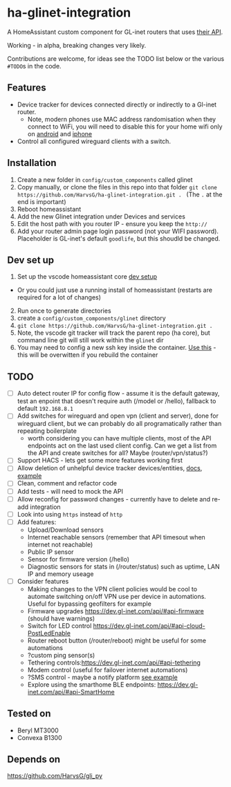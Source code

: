 # ha-glinet-integration
A HomeAssistant custom component for GL-inet routers that uses [their API](https://dev.gl-inet.com/api/).

Working - in alpha, breaking changes very likely.

Contributions are welcome, for ideas see the TODO list below or the various `#TODO`s in the code.

## Features
- Device tracker for devices connected directly or indirectly to a Gl-inet router.
  - Note, modern phones use MAC address randomisation when they connect to WiFi, you will need to disable this for your home wifi only on [android](https://www.howtogeek.com/722653/how-to-disable-random-wi-fi-mac-address-on-android/) and [iphone](https://www.linksys.com/support-article?articleNum=317709)
- Control all configured wireguard clients with a switch.

## Installation
1. Create a new folder in `config/custom_components` called glinet
2. Copy manually, or clone the files in this repo into that folder `git clone https://github.com/HarvsG/ha-glinet-integration.git . ` (The `.` at the end is important)
3. Reboot homeassistant
4. Add the new Glinet integration under Devices and services
5. Edit the host path with you router IP - ensure you keep the `http://`
6. Add your router admin page login password (not your WIFI password). Placeholder is GL-inet's default `goodlife`, but this shoudld be changed.

## Dev set up
1. Set up the vscode homeassistant core [dev setup](https://developers.home-assistant.io/docs/development_environment/)
  - Or you could just use a running install of homeassistant (restarts are required for a lot of changes)
2. Run once to generate directories
3. create a `config/custom_components/glinet` directory
4. `git clone https://github.com/HarvsG/ha-glinet-integration.git . `
5. Note, the vscode git tracker will track the parent repo (ha core), but command line git will still work within the `glinet` dir
6. You may need to config a new ssh key inside the container. [Use this](https://docs.github.com/en/authentication/connecting-to-github-with-ssh/adding-a-new-ssh-key-to-your-github-account) - this will be overwitten if you rebuild the container

## TODO
- [ ] Auto detect router IP for config flow - assume it is the default gateway, test an enpoint that doesn't require auth (/model or /hello), fallback to default `192.168.8.1`
- [ ] Add switches for wireguard and open vpn (client and server), done for wireguard client, but we can probably do all programatically rather than repeating boilerplate
  - worth considering you can have multiple clients, most of the API endpoints act on the last used client config. Can we get a list from the API and create switches for all? Maybe (router/vpn/status?)
- [ ] Support HACS - lets get some more features working first
- [ ] Allow deletion of unhelpful device tracker devices/entities, [docs](https://developers.home-assistant.io/docs/device_registry_index/#removing-devices), [example](https://github.com/home-assistant/core/pull/73293/commits/9c253c6072cf60f92228051d918fd550d38b6ac3)
- [ ] Clean, comment and refactor code
- [ ] Add tests - will need to mock the API
- [ ] Allow reconfig for password changes - currently have to delete and re-add integration
- [ ] Look into using `https` instead of `http`
- [ ] Add features:
  - Upload/Download sensors
  - Internet reachable sensors (remember that API timesout when internet not reachable)
  - Public IP sensor
  - Sensor for firmware version (/hello)
  - Diagnostic sensors for stats in (/router/status) such as uptime, LAN IP and memory useage
- [ ] Consider features
  - Making changes to the VPN client policies would be cool to automate switching on/off VPN use per device in automations. Useful for bypassing geofilters for example
  - Firmware upgrades https://dev.gl-inet.com/api/#api-firmware (should have warnings)
  - Switch for LED control https://dev.gl-inet.com/api/#api-cloud-PostLedEnable
  - Router reboot button (/router/reboot) might be useful for some automations
  - ?custom ping sensor(s)
  - Tethering controls:https://dev.gl-inet.com/api/#api-tethering
  - Modem control (useful for failover internet automations)
  - ?SMS control - maybe a notify platform [see example](https://github.com/home-assistant/core/blob/dev/homeassistant/components/sms/notify.py)
  - Explore using the smarthome BLE endpoints: https://dev.gl-inet.com/api/#api-SmartHome


## Tested on
- Beryl MT3000
- Convexa B1300

## Depends on
https://github.com/HarvsG/gli_py
